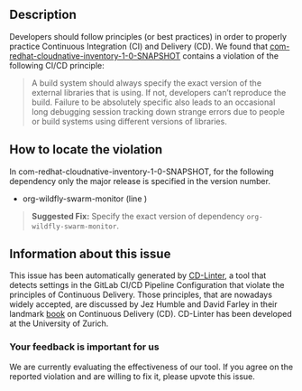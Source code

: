 
## Description
Developers should follow principles (or best practices) in order to properly practice Continuous Integration (CI) and Delivery (CD).
We found that [com-redhat-cloudnative-inventory-1-0-SNAPSHOT](https://gitlab.com/bugbiteme/inventory-wildfly-swarm/blob/master/.gitlab-ci.yml) contains a violation of the following CI/CD principle:

> A build system should always specify the exact version of the external libraries that is using.
If not, developers can’t reproduce the build. Failure to be absolutely specific also leads to an occasional long debugging session tracking down strange errors due to people or build systems using different versions of libraries.

## How to locate the violation

In com-redhat-cloudnative-inventory-1-0-SNAPSHOT, for the following dependency only the major release is specified in the version number.

* org-wildfly-swarm-monitor (line )

> **Suggested Fix:** Specify the exact version of dependency `org-wildfly-swarm-monitor`.

## Information about this issue

This issue has been automatically generated by [CD-Linter](https://gitlab.com/Jancso/configuration-analytics), a tool that detects settings in the GitLab CI/CD Pipeline Configuration that violate the principles of Continuous Delivery. Those principles, that are nowadays widely accepted, are discussed by Jez Humble and David Farley in their landmark [book](https://www.oreilly.com/library/view/continuous-delivery-reliable/9780321670250/) on Continuous Delivery (CD). CD-Linter has been developed at the University of Zurich.

### Your feedback is important for us
We are currently evaluating the effectiveness of our tool. If you agree on the reported violation and are willing to fix it, please upvote this issue.